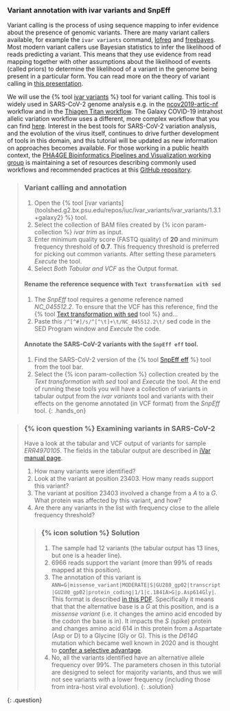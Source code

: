### Variant annotation with ivar variants and SnpEff

Variant calling is the process of using sequence mapping to infer evidence about the presence of genomic variants. There are many
variant callers available, for example the `ivar variants` command, [lofreq](https://csb5.github.io/lofreq/) and [freebayes](https://github.com/freebayes/freebayes). Most modern variant callers use Bayesian statistics to infer the likelihood of reads predicting a variant. This means that they use evidence from read mapping together with other assumptions about the likelihood of events (called priors) to determine the likelihood of a variant in the genome being present in a particular form. You can read more on the theory of variant calling in [this presentation](https://training.galaxyproject.org/training-material/topics/variant-analysis/slides/introduction.html#1).

We will use the {% tool [ivar variants](toolshed.g2.bx.psu.edu/repos/iuc/ivar_variants/ivar_variants/1.3.1+galaxy2) %} tool for variant calling. This tool is widely used in SARS-CoV-2 genome analysis e.g. in the [ncov2019-artic-nf](https://github.com/connor-lab/ncov2019-artic-nf) workflow and in the [Thiagen Titan workflow](https://github.com/theiagen/public_health_viral_genomics). The Galaxy COVID-19 intrahost allelic variation workflow uses a different, more complex workflow that you can find [here](https://covid19.galaxyproject.org/artic/#a-galaxy-workflow-for-the-analysis-of-illumina-paired-end-sequenced-artic-amplicon-data). Interest in the best tools for SARS-CoV-2 variation analysis, and the evolution of the virus itself, continues to drive further development of tools in this domain, and this tutorial will be updated as new information on approaches becomes available. For those working in a public health context, the [PHA4GE Bioinformatics Pipelines and Visualization working group](https://pha4ge.org/bioinformatics-pipelines-and-visualization/) is maintaining a set of resources describing commonly used workflows and recommended practices at this [GitHub repository](https://github.com/pha4ge/pipeline-resources).

> ### Variant calling and annotation
> 1. Open the {% tool [ivar variants]{toolshed.g2.bx.psu.edu/repos/iuc/ivar_variants/ivar_variants/1.3.1+galaxy2} %} tool.
> 2. Select the collection of BAM files created by {% icon param-collection %} *ivar trim* as input.
> 3. Enter minimum quality score (FASTQ quality) of **20** and minimum frequency threshold of **0.7**. This frequency threshold is preferred for picking out common variants. After setting these parameters *Execute* the tool.
> 4. Select *Both Tabular and VCF* as the Output format.
>
> #### Rename the reference sequence with `Text transformation with sed`
> 1. The *SnpEff* tool requires a genome reference named *NC_045512.2*. To ensure that the VCF has this reference, find the {% tool [Text transformation with sed](toolshed.g2.bx.psu.edu/repos/bgruening/text_processing/tp_sed_tool/1.1.1) tool %} and...
> 2. Paste this `/^[^#]/s/^[^\t]+\t/NC_045512.2\t/` sed code in the SED Program window and *Execute* the code.
>
> #### Annotate the SARS-CoV-2 variants with the `SnpEff eff` tool. 
> 1. Find the SARS-CoV-2 version of the {% tool [SnpEff eff](toolshed.g2.bx.psu.edu/repos/iuc/snpeff_sars_cov_2/snpeff_sars_cov_2/4.5covid19) %} tool from the tool bar.
> 2. Select the {% icon param-collection %} collection created by the *Text transformation with sed* tool and *Execute* the tool.
> At the end of running these tools you will have a collection of variants in tabular output from the *ivar variants* tool and variants with their effects on the genome annotated (in VCF format) from the *SnpEff* tool.
{: .hands_on}

> ### {% icon question %} Examining variants in SARS-CoV-2
>
> Have a look at the tabular and VCF output of variants for sample *ERR4970105*. The fields in the tabular output are described in [iVar manual page](https://andersen-lab.github.io/ivar/html/manualpage.html).
> 
> 1. How many variants were identified?
> 2. Look at the variant at position 23403. How many reads support this variant?
> 3. The variant at position 23403 involved a change from a *A* to a *G*. What protein was affected by this variant, and how?
> 4. Are there any variants in the list with frequency close to the allele frequency threshold?
>
> > ### {% icon solution %} Solution
> >
> > 1. The sample had 12 variants (the tabular output has 13 lines, but one is a header line).
> > 2. 6966 reads support the variant (more than 99% of reads mapped at this position).
> > 3. The annotation of this variant is `ANN=G|missense_variant|MODERATE|S|GU280_gp02|transcript|GU280_gp02|protein_coding|1/1|c.1841A>G|p.Asp614Gly|`. This format is described [in this PDF](http://snpeff.sourceforge.net/VCFannotationformat_v1.0.pdf). Specifically it means that that the alternative base is a *G* at this position, and is a *missense variant* (i.e. it changes the amino acid encoded by the codon the base is in). It impacts the *S* (spike) protein and changes amino acid 614 in this protein from a Aspartate (Asp or D) to a Glycine (Gly or G). This is the *D614G* mutation which became well known in 2020 and is thought to [confer a selective advantage](https://www.sciencedirect.com/science/article/pii/S0092867420315373).
> > 4. No, all the variants identified have an alternative allele frequency over 99%. The parameters chosen in this tutorial are designed to select for majority variants, and thus we will not see variants with a lower frequency (including those from intra-host viral evolution).
> {: .solution}
>
{: .question}